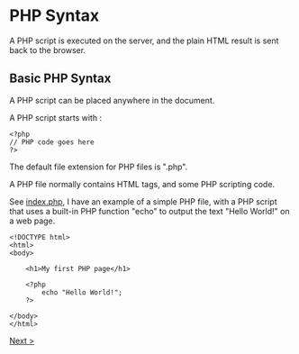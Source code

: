 # PHP Syntax

A PHP script is executed on the server, and the plain HTML result is sent back to the browser.

## Basic PHP Syntax

A PHP script can be placed anywhere in the document.

A PHP script starts with <?php and ends with ?>:

```
<?php
// PHP code goes here
?> 
```
The default file extension for PHP files is ".php".

A PHP file normally contains HTML tags, and some PHP scripting code.

See [index.php](index.php), I have an example of a simple PHP file, with a PHP script that uses a built-in PHP function "echo" to output the text "Hello World!" on a web page.

```
<!DOCTYPE html>
<html>
<body>

    <h1>My first PHP page</h1>

    <?php
        echo "Hello World!";
    ?>

</body>
</html> 
```

[Next >](../2.%20Syntax/README.md)